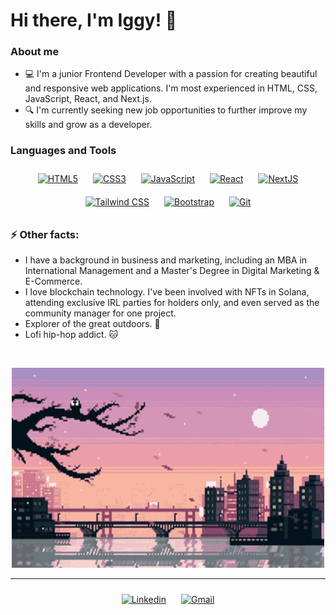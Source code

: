 # Hi there, I'm Iggy! 👋

### About me

- 💻 I'm a junior Frontend Developer with a passion for creating beautiful and responsive web applications. I'm most experienced in HTML, CSS, JavaScript, React, and Next.js.
- 🔍 I'm currently seeking new job opportunities to further improve my skills and grow as a developer.

### Languages and Tools  
<div align="center">  
<a href="https://en.wikipedia.org/wiki/HTML5" target="_blank"><img style="margin: 10px" src="https://profilinator.rishav.dev/skills-assets/html5-original-wordmark.svg" alt="HTML5" height="50" /></a>  
<a href="https://www.w3schools.com/css/" target="_blank"><img style="margin: 10px" src="https://profilinator.rishav.dev/skills-assets/css3-original-wordmark.svg" alt="CSS3" height="50" /></a>  
<a href="https://www.javascript.com/" target="_blank"><img style="margin: 10px" src="https://profilinator.rishav.dev/skills-assets/javascript-original.svg" alt="JavaScript" height="50" /></a>  
<a href="https://reactjs.org/" target="_blank"><img style="margin: 10px" src="https://profilinator.rishav.dev/skills-assets/react-original-wordmark.svg" alt="React" height="50" /></a>  
<a href="https://nextjs.org/" target="_blank"><img style="margin: 10px" src="https://profilinator.rishav.dev/skills-assets/nextjs.png" alt="NextJS" height="50" /></a> 
<a href="https://www.tailwindcss.com/" target="_blank"><img style="margin: 10px" src="https://profilinator.rishav.dev/skills-assets/tailwindcss.svg" alt="Tailwind CSS" height="50" /></a>  
<a href="https://getbootstrap.com/docs/3.4/javascript/" target="_blank"><img style="margin: 10px" src="https://profilinator.rishav.dev/skills-assets/bootstrap-plain.svg" alt="Bootstrap" height="50" /></a>  
<a href="https://github.com/" target="_blank"><img style="margin: 10px" src="https://profilinator.rishav.dev/skills-assets/git-scm-icon.svg" alt="Git" height="50" /></a>  
</div>  

### ⚡ Other facts:
  - I have a background in business and marketing, including an MBA in International Management and a Master's Degree in Digital Marketing & E-Commerce.
  - I love blockchain technology. I've been involved with NFTs in Solana, attending exclusive IRL parties for holders only, and even served as the community manager for one project.
  - Explorer of the great outdoors. 🌲
  - Lofi hip-hop addict. 🐱
<br/>

  
<p align="center" > 
 <img width="500" height="320" src="https://github.com/IggyNP/IggyNP/blob/main/ciudad.gif" >
 </p>
 <hr />
 <div align="center">
  <a href="https://www.linkedin.com/in/ignacio-navarro-poves/" target="_blank"><img style="margin:10px" src="https://img.shields.io/badge/LinkedIn-0077B5?style=for-the-badge&logo=linkedin&logoColor=white" alt="Linkedin" height="30" /></a>
  <a href="mailto:ignacionp94@gmail.com" target="_blank"><img style="margin:10px" src="https://img.shields.io/badge/Gmail-D14836?style=for-the-badge&logo=gmail&logoColor=white" alt="Gmail" height="30" /></a>
